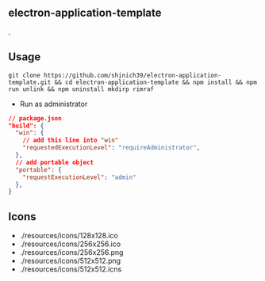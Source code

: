 ## electron-application-template

.

## Usage

```console
git clone https://github.com/shinich39/electron-application-template.git && cd electron-application-template && npm install && npm run unlink && npm uninstall mkdirp rimraf
```

- Run as administrator

```json
// package.json
"build": {
  "win": {
    // add this line into "win"
    "requestedExecutionLevel": "requireAdministrator",
  },
  // add portable object
  "portable": {
    "requestExecutionLevel": "admin"
  },
}
```

## Icons

- ./resources/icons/128x128.ico
- ./resources/icons/256x256.ico
- ./resources/icons/256x256.png
- ./resources/icons/512x512.png
- ./resources/icons/512x512.icns